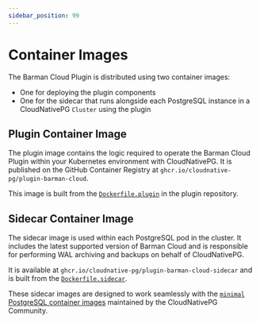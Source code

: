```yaml
---
sidebar_position: 99
---
```


# Container Images

<!-- SPDX-License-Identifier: CC-BY-4.0 -->

The Barman Cloud Plugin is distributed using two container images:

- One for deploying the plugin components
- One for the sidecar that runs alongside each PostgreSQL instance in a
  CloudNativePG `Cluster` using the plugin

## Plugin Container Image

The plugin image contains the logic required to operate the Barman Cloud Plugin
within your Kubernetes environment with CloudNativePG. It is published on the
GitHub Container Registry at `ghcr.io/cloudnative-pg/plugin-barman-cloud`.

This image is built from the
[`Dockerfile.plugin`](https://github.com/cloudnative-pg/plugin-barman-cloud/blob/main/containers/Dockerfile.plugin)
in the plugin repository.

## Sidecar Container Image

The sidecar image is used within each PostgreSQL pod in the cluster. It
includes the latest supported version of Barman Cloud and is responsible for
performing WAL archiving and backups on behalf of CloudNativePG.

It is available at `ghcr.io/cloudnative-pg/plugin-barman-cloud-sidecar` and is
built from the
[`Dockerfile.sidecar`](https://github.com/cloudnative-pg/plugin-barman-cloud/blob/main/containers/Dockerfile.sidecar).

These sidecar images are designed to work seamlessly with the
[`minimal` PostgreSQL container images](https://github.com/cloudnative-pg/postgres-containers?tab=readme-ov-file#minimal-images)
maintained by the CloudNativePG Community.
